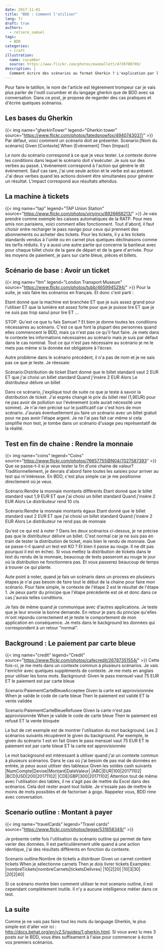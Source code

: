 ```yaml
---
date: 2017-11-01
title: "BDD : Comment l'utiliser"
lang: fr
draft: true
authors:
  - retiere_samuel
tags:
  - BDD
categories:
  - craft
illustration:
  name: cucumber
  source: https://www.flickr.com/photos/maxmallett/4730708709/
description: |
  Comment écrire des scénarios au format Gherkin ? L'explication par l'exemple.
---
```

  
Pour faire le tatillon, le nom de l'article est légèrement trompeur car je vais plus parler de l'outil cucumber et du langage gherkin que de BDD avec sa conversation. Dans ce post, je propose de regarder des cas pratiques et d'écrire quelques scénarios.

## Les bases du Gherkin
{{< img name="gherkinTower" legend="Gherkin tower" source="https://www.flickr.com/photos/fatedsnowfox/4940743037/" >}}
Par défaut, voici comment un scénario doit se présenter.
Scenario:[Nom du scénario]
Given [Contexte]
When [Evènement]
Then [Impact]

Le nom du scénario correspond à ce que je veux tester. Le contexte donne les conditions dans lequel le scénario doit s'exécuter. Je suis sur des verbes au passé. L'évènement correspond à l'action qui génère le dit évènement. Sauf cas rare, j'ai une seule action et le verbe est au présent. J'ai deux verbes quand les actions doivent être simultanées pour générer un résultat. L'impact correspond aux résultats attendus.

## La machine à tickets
{{< img name="tap" legend="TAP Union Station" source="https://www.flickr.com/photos/viriyincy/8926668213/" >}}
Je vais prendre comme exemple les caisses automatiques de la RATP. Pour mes amis non parisiens, voici comment elles fonctionnent. Tout d'abord, il faut choisir entre recharger le pass navigo pour ceux qui prennent des abonnements ou acheter des tickets. Pour les tickets, il y a les tickets standards vendus à l'unité ou en carnet plus quelques déclinaisons comme les tarfis réduits. Il y a aussi une autre partie qui concerne la banlieue avec pour chaque billet choix de la gare de départ et de la gare d'arrivée. Pour les moyens de paiement, je pars sur carte bleue, pièces et billets.

## Scénario de base : Avoir un ticket
{{< img name="ltm" legend="London Transport Museum" source="https://www.flickr.com/photos/tubb/4659945294/" >}}
Pour la suite, je vais faire les scénarios en français. Et donc c'est parti :

Etant donné que la machine est branchée ET
que je suis assez grand pour l'utiliser ET
que la lumière est assez forte pour que je puisse lire ET
que je ne suis pas trop saoul pour lire ET ...

STOP. Qu'est ce que tu fais Samuel ? Et bien je donne toutes les conditions nécessaires au scénario. C'est ce que font la plupart des personnes quand elles commencent le BDD, mais ça n'est pas ce qu'il faut faire. Je mets dans le contexte les informations nécessaires au scénario mais je suis par défaut dans le cas nominal. Tout ce qui n'est pas nécessaire au scénario je ne le mets pas même si la donnée est obligatoire à l'écran.

Autre problème dans le scénario précédent, il n'a pas de nom et je ne sais pas ce que je teste. Je réessaie:

Scénario:Distribution de ticket
Etant donné que le billet standard vaut 2 EUR ET
	que j'ai choisi un billet standard
Quand j'insère 2 EUR
Alors Le distributeur délivre un billet

Dans ce scénario, j'explique tout de suite ce que je teste à savoir la distribution de ticket. J'ai exprès changé le prix du billet réel (1,9EUR) pour ne pas avoir de pollution sur l'évènement (cele aurait nécessité une somme). Je n'ai rien précisé sur le justificatif car c'est hors de mon scénario. J'aurais éventuellement pu faire un scénario avec un billet gratuit pour ne pas avoir l'étape argent. Je ne l'ai pas fait car même si cela simplifie mon test, je tombe dans un scénario d'usage peu représentatif de la réalité.

## Test en fin de chaine : Rendre la monnaie
{{< img name="coins" legend="Coins" source="https://www.flickr.com/photos/76657755@N04/7027587393" >}}
Que se passe-t-il si je veux tester la fin d'une chaine de valeur? Traditionnellement, je devrais d'abord faire toutes les saisies pour arriver au test qui m'intéresse. En BDD, c'est plus simple car je me positionne directement où je veux.

Scénario:Rendre la monnaie montants différents
Etant donné que le billet standard vaut 1,9 EUR ET
	que j'ai choisi un billet standard
Quand j'insère 2 EUR
Alors Le distributeur rend 10 cts

Scénario:Rendre la monnaie montants égaux
Etant donné que le billet standard vaut 2 EUR ET
	que j'ai choisi un billet standard
Quand j'insère 2 EUR
Alors Le distributeur ne rend pas de monnaie

Qu'est ce qui est à noter ? Dans les deux scénarios ci-dessus, je ne précise pas que le distributeur délivre un billet. C'est normal car je ne suis pas en train de tester la distribution de ticket, mais bien le rendu de monnaie. Que se passe-t-il quand un test est KO ? Et bien il passe au rouge. Il ne dit pas pourquoi il est en échec. Si vous mettez la distribution de tickets dans le test du rendu de la monnaie, beaucoup de tests passeront au rouge le jour où la distribution ne fonctionnera pas. Et vous passerez beaucoup de temps à trouver ce qui plante.

Aute point à noter, quand je fais un scénario dans un process en plusieurs étapes je n'ai pas besoin de faire tout le début de la chaine pour faire mon scénario. Pour faire simple, le contexte de l'étape 2 est le résultat de l'étape 1. Je peux partir du principe que l'étape précédente est ok et donc dans ce cas j'aurais telles conditions.

Je fais de même quand je communique avec d'autres applications. Je teste que je leur envoie la bonne demande. En retour je pars du principe qu'elles m'ont répondu correctement et je teste le comportement de mon application en conséquence. Je mets dans le background les données qui correspondent à un retour "normal".

## Background : Le paiement par carte bleue
{{< img name="credit" legend="Credit" source="https://www.flickr.com/photos/cafecredit/26787351554/" >}}
Cette fois-ci, je me mets dans un contexte commun à plusieurs scénarios. Je vais l'enrichir avec quelques suppléments de contexte. Je me mets en anglais pour utiliser les bons mots.
Background:
Given le pass mensuel vaut 75 EUR ET
	le paiement est par carte bleue

Scenario:PaiementCarteBleueAcceptee
Given la carte est approvisionnée
When je valide le code de carte bleue
Then le paiement est validé ET la vente validée

Scenario:PaiementCarteBleueRefusee
Given la carte n'est pas approvisionnée
When je valide le code de carte bleue
Then le paiement est refusé ET la vente bloquée

Le but de cet exemple est de montrer l'utilisation du mot background. Les 2 scénarios suivants récupèrent le given du background. Par exemple, le given du scénario 1 est en fait
Given le pass mensuel vaut 75 EUR ET
	le paiement est par carte bleue ET
	la carte est approvisionnée

Le mot background est intéressant à utiliser quand j'ai un contexte commun à plusieurs scénarios. Dans le cas où j'ai besoin de pas mal de données en entrée, je peux aussi utiliser des tableaux
Given les soldes cash suivants
|NumCompte|Devise|Montant|DateValeur|
|ABC|EUR|100|20171102|
|BCD|USD|200|20171102|
|CDE|GBP|300|20171102|
Attention tout de même avec l'utilisation des tables, il ne s'agit pas de mettre du Excel dans des scénarios. Cela doit rester avant tout lisible. Je n'essaie pas de mettre le moins de mots possibles et de factoriser à gogo. Rappelez vous, BDD rime avec conversation.

## Scenario outline : Montant à payer
{{< img name="travelCards" legend="Travel cards" source="https://www.flickr.com/photos/legge/531658349/" >}}

Je présente cette fois l'utilisation du scénario outline qui permet de faire varier des données. Il est particulièrement utile quand à une action identique, j'ai des résultats différents en fonction du contexte.

Scenario outline:Nombre de tickets a distribuer
Given un carnet contient <nombreTickets> tickets
When je sélectionne <nombreCarnets> carnets
Then je dois livrer <ticketsDelivres> tickets
Examples:
|nombreTickets|nombreCarnets|ticketsDelivres|
|10|2|20|
|10|3|30|
|20|2|40|

Si ce scénario montre bien comment utiliser le mot scenario outline, il est cependant complètement inutile. Il n'y a aucune intelligence métier dans ce test.

## La suite
Comme je ne vais pas faire tout les mots du language Gherkin, le plus simple est d'aller voir ici : http://docs.behat.org/en/v2.5/guides/1.gherkin.html. Si vous avez lu mes 3 posts sur le BDD, vous êtes suffisament à l'aise pour commencer à écrire vos premiers scénarios.

